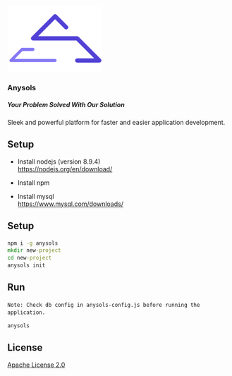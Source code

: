 [![Anysols](assets/img/logo-color.png "Anysols" )](https://anysols.com)

### Anysols
##### Your Problem Solved With Our Solution

Sleek and powerful platform for faster and easier application development.


## Setup
* Install nodejs  (version 8.9.4)  
https://nodejs.org/en/download/

* Install npm

* Install mysql  
https://www.mysql.com/downloads/

## Setup
```cmd 
npm i -g anysols
mkdir new-project
cd new-project
anysols init 
```

## Run
`Note: Check db config in anysols-config.js before running the application.`

```cmd 
anysols
```


## License
[Apache License 2.0](/LICENSE)
